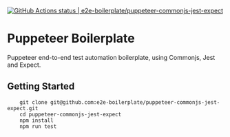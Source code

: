 [![GitHub Actions status | e2e-boilerplate/puppeteer-commonjs-jest-expect](https://github.com/e2e-boilerplate/puppeteer-commonjs-jest-expect/workflows/puppeteer-commonjs-jest-expect/badge.svg)](https://github.com/e2e-boilerplate/puppeteer-commonjs-jest-expect/actions?workflow=puppeteer-commonjs-jest-expect)

# Puppeteer Boilerplate

Puppeteer end-to-end test automation boilerplate, using Commonjs, Jest and Expect.

## Getting Started

    	git clone git@github.com:e2e-boilerplate/puppeteer-commonjs-jest-expect.git
    	cd puppeteer-commonjs-jest-expect
    	npm install
    	npm run test
